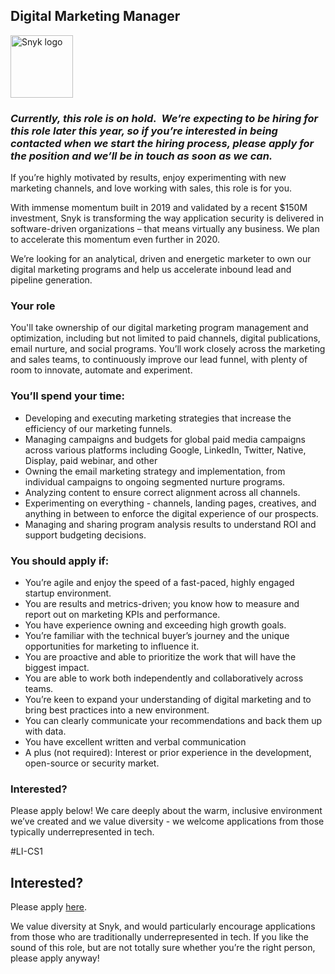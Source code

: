 Digital Marketing Manager
---

<img src="https://res.cloudinary.com/snyk/image/upload/v1537345894/press-kit/brand/logo-black.png" width="100" alt="Snyk logo" />

<h3><em><strong>Currently, this role is on hold.  We’re expecting to be hiring for this role later this year, so if you’re interested in being contacted when we start the hiring process, please apply for the position and we’ll be in touch as soon as we can.</strong></em></h3>
<p>If you’re highly motivated by results, enjoy experimenting with new marketing channels, and love working with sales, this role is for you. </p>
<p><span style="font-weight: 400;">With immense momentum built in 2019 and validated by a recent $150M investment, Snyk is transforming the way application security is delivered in software-driven organizations – that means virtually any business. We plan to accelerate this momentum even further in 2020.</span></p>
<p><span style="font-weight: 400;">We’re looking for an analytical, driven and energetic marketer to own our digital marketing programs and help us accelerate inbound lead and pipeline generation.</span></p>
<h3><strong>Your role</strong></h3>
<p><span style="font-weight: 400;">You'll take ownership of our digital marketing program management and optimization, including but not limited to paid channels, digital publications, email nurture, and social programs. You’ll work closely across the marketing and sales teams, to continuously improve our lead funnel, with plenty of room to innovate, automate and experiment.</span></p>
<h3><strong>You’ll spend your time:</strong></h3>
<ul>
<li style="font-weight: 400;"><span style="font-weight: 400;">Developing and executing marketing strategies that increase the efficiency of our marketing funnels.</span></li>
<li style="font-weight: 400;"><span style="font-weight: 400;">Managing campaigns and budgets for global paid media campaigns across various platforms including Google, LinkedIn, Twitter, Native, Display, paid webinar, and other</span></li>
<li style="font-weight: 400;"><span style="font-weight: 400;">Owning the email marketing strategy and implementation, from individual campaigns to ongoing segmented nurture programs.</span></li>
<li style="font-weight: 400;"><span style="font-weight: 400;">Analyzing content to ensure correct alignment across all channels.</span></li>
<li style="font-weight: 400;"><span style="font-weight: 400;">Experimenting on everything - channels, landing pages, creatives, and anything in between to enforce the digital experience of our prospects. </span></li>
<li style="font-weight: 400;"><span style="font-weight: 400;">Managing and sharing program analysis results to understand ROI and support budgeting decisions.</span></li>
</ul>
<h3><strong>You should apply if:</strong></h3>
<ul>
<li style="font-weight: 400;"><span style="font-weight: 400;">You’re agile and enjoy the speed of a fast-paced, highly engaged startup environment.</span></li>
<li style="font-weight: 400;"><span style="font-weight: 400;">You are results and metrics-driven; you know how to measure and report out on marketing KPIs and performance.</span></li>
<li style="font-weight: 400;"><span style="font-weight: 400;">You have experience owning and exceeding high growth goals. </span></li>
<li style="font-weight: 400;"><span style="font-weight: 400;">You’re familiar with the technical buyer’s journey and the unique opportunities for marketing to influence it.</span></li>
<li style="font-weight: 400;"><span style="font-weight: 400;">You are proactive and able to prioritize the work that will have the biggest impact.</span></li>
<li style="font-weight: 400;"><span style="font-weight: 400;">You are able to work both independently and collaboratively across teams. </span></li>
<li style="font-weight: 400;"><span style="font-weight: 400;">You’re keen to expand your understanding of digital marketing and to bring best practices into a new environment.</span></li>
<li style="font-weight: 400;"><span style="font-weight: 400;">You can clearly communicate your recommendations and back them up with data.</span></li>
<li style="font-weight: 400;"><span style="font-weight: 400;">You have excellent written and verbal communication</span></li>
<li style="font-weight: 400;"><span style="font-weight: 400;">A plus (not required): Interest or prior experience in the development, open-source or security market.</span></li>
</ul>
<h3><strong>Interested?</strong></h3>
<p><span style="font-weight: 400;">Please apply below! We care deeply about the warm, inclusive environment we’ve created and we value diversity - we welcome applications from those typically underrepresented in tech.</span></p>
<p><span style="font-weight: 400;">#LI-CS1</span></p>

Interested?
---

Please apply [here](https://boards.greenhouse.io/snyk/jobs/4615337002#app).

We value diversity at Snyk, and would particularly encourage applications from those who are traditionally underrepresented in tech.
If you like the sound of this role, but are not totally sure whether you’re the right person, please apply anyway!
